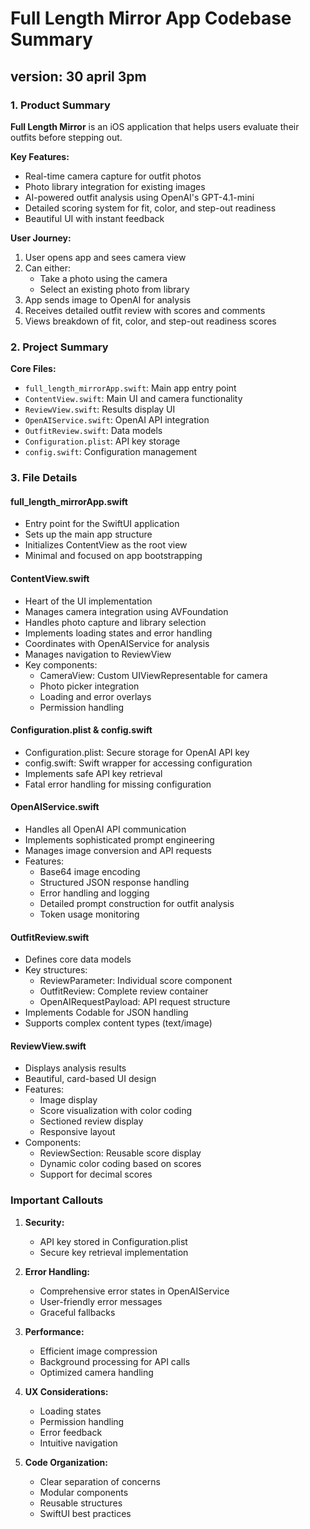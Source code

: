 # Full Length Mirror App Codebase Summary

## version: 30 april 3pm

### 1. Product Summary

**Full Length Mirror** is an iOS application that helps users evaluate their outfits before stepping out. 

**Key Features:**
- Real-time camera capture for outfit photos
- Photo library integration for existing images
- AI-powered outfit analysis using OpenAI's GPT-4.1-mini
- Detailed scoring system for fit, color, and step-out readiness
- Beautiful UI with instant feedback

**User Journey:**
1. User opens app and sees camera view
2. Can either:
   - Take a photo using the camera
   - Select an existing photo from library
3. App sends image to OpenAI for analysis
4. Receives detailed outfit review with scores and comments
5. Views breakdown of fit, color, and step-out readiness scores

### 2. Project Summary

**Core Files:**
- `full_length_mirrorApp.swift`: Main app entry point
- `ContentView.swift`: Main UI and camera functionality
- `ReviewView.swift`: Results display UI
- `OpenAIService.swift`: OpenAI API integration
- `OutfitReview.swift`: Data models
- `Configuration.plist`: API key storage
- `config.swift`: Configuration management

### 3. File Details

#### full_length_mirrorApp.swift
- Entry point for the SwiftUI application
- Sets up the main app structure
- Initializes ContentView as the root view
- Minimal and focused on app bootstrapping

#### ContentView.swift
- Heart of the UI implementation
- Manages camera integration using AVFoundation
- Handles photo capture and library selection
- Implements loading states and error handling
- Coordinates with OpenAIService for analysis
- Manages navigation to ReviewView
- Key components:
  - CameraView: Custom UIViewRepresentable for camera
  - Photo picker integration
  - Loading and error overlays
  - Permission handling

#### Configuration.plist & config.swift
- Configuration.plist: Secure storage for OpenAI API key
- config.swift: Swift wrapper for accessing configuration
- Implements safe API key retrieval
- Fatal error handling for missing configuration

#### OpenAIService.swift
- Handles all OpenAI API communication
- Implements sophisticated prompt engineering
- Manages image conversion and API requests
- Features:
  - Base64 image encoding
  - Structured JSON response handling
  - Error handling and logging
  - Detailed prompt construction for outfit analysis
  - Token usage monitoring

#### OutfitReview.swift
- Defines core data models
- Key structures:
  - ReviewParameter: Individual score component
  - OutfitReview: Complete review container
  - OpenAIRequestPayload: API request structure
- Implements Codable for JSON handling
- Supports complex content types (text/image)

#### ReviewView.swift
- Displays analysis results
- Beautiful, card-based UI design
- Features:
  - Image display
  - Score visualization with color coding
  - Sectioned review display
  - Responsive layout
- Components:
  - ReviewSection: Reusable score display
  - Dynamic color coding based on scores
  - Support for decimal scores

### Important Callouts

1. **Security:**
   - API key stored in Configuration.plist
   - Secure key retrieval implementation

2. **Error Handling:**
   - Comprehensive error states in OpenAIService
   - User-friendly error messages
   - Graceful fallbacks

3. **Performance:**
   - Efficient image compression
   - Background processing for API calls
   - Optimized camera handling

4. **UX Considerations:**
   - Loading states
   - Permission handling
   - Error feedback
   - Intuitive navigation

5. **Code Organization:**
   - Clear separation of concerns
   - Modular components
   - Reusable structures
   - SwiftUI best practices 
